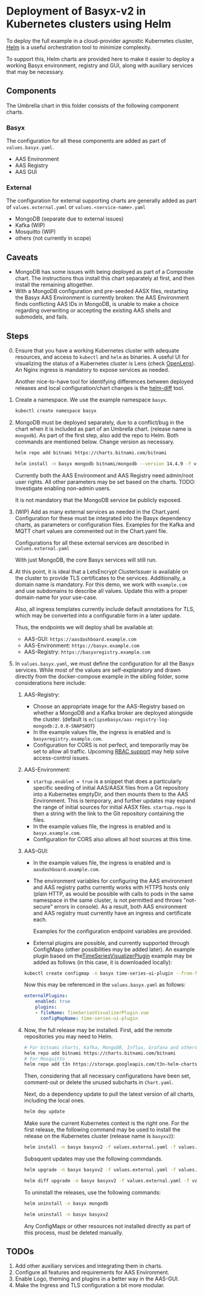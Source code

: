 # Deployment of Basyx-v2 in Kubernetes clusters using Helm

To deploy the full example in a cloud-provider agnostic Kubernetes cluster, [Helm](https://helm.sh/) is a useful orchestration tool to minimize complexity.

To support this, Helm charts are provided here to make it easier to deploy a working Basyx environment, registry and GUI, along with auxiliary services that may be necessary.

## Components

The Umbrella chart in this folder consists of the following component charts.

### Basyx

The configuration for all these components are added as part of `values.basyx.yaml`.

- AAS Environment
- AAS Registry
- AAS GUI

### External

The configuration for external supporting charts are generally added as part of `values.external.yaml` or `values.<service-name>.yaml`

- MongoDB (separate due to external issues)
- Kafka (WIP)
- Mosquitto (WIP)
- others (not currently in scope)

## Caveats

- MongoDB has some issues with being deployed as part of a Composite chart. The instructions thus install this chart separately at first, and then install the remaining altogether.
- With a MongoDB configuration and pre-seeded AASX files, restarting the Basyx AAS Environment is currently broken: the AAS Environment finds conflicting AAS IDs in MongoDB, is unable to make a choice regarding overwriting or accepting the existing AAS shells and submodels, and fails.

## Steps

0. Ensure that you have a working Kubernetes cluster with adequate resources, and access to `kubectl` and `helm` as binaries. A useful UI for visualizing the status of a Kubernetes cluster is Lens (check [OpenLens](https://github.com/MuhammedKalkan/OpenLens)). An Nginx ingress is mandatory to expose services as needed.

    Another nice-to-have tool for identifying differences between deployed releases and local configuration/chart changes is the [helm-diff](https://github.com/databus23/helm-diff) tool.

1. Create a namespace. We use the example namespace `basyx`.

    ```bash
    kubectl create namespace basyx
    ```

2. MongoDB must be deployed separately, due to a conflict/bug in the chart when it is included as part of an Umbrella chart. (release name is `mongodb`). As part of the first step, also add the repo to Helm. Both commands are mentioned below. Change version as necessary.

    ```bash
    helm repo add bitnami https://charts.bitnami.com/bitnami

    helm install -n basyx mongodb bitnami/mongodb --version 14.4.9 -f values.mongodb.yaml
    ```

    Currently both the AAS Environment and AAS Registry need admin/root user rights.
    All other parameters may be set based on the charts.
    TODO: Investigate enabling non-admin users.

    It is not mandatory that the MongoDB service be publicly exposed.

3. (WIP) Add as many external services as needed in the Chart.yaml. Configuration for these must be integrated into the Basyx dependency charts, as parameters or configuration files. Examples for the Kafka and MQTT chart values are commented out in the Chart.yaml file.

    Configurations for all these external services are described in `values.external.yaml`

    With just MongoDB, the core Basyx services will still run.

4. At this point, it is ideal that a LetsEncrypt ClusterIssuer is available on the cluster to provide TLS certificates to the services. Additionally, a domain name is mandatory. For this demo, we work with `example.com` and use subdomains to describe all values. Update this with a proper domain-name for your use-case.

    Also, all ingress templates currently include default annotations for TLS, which may be converted into a configurable form in a later update.

    Thus, the endpoints we will deploy shall be available at:
    - AAS-GUI: `https://aasdashboard.example.com`
    - AAS-Environment: `https://basyx.example.com`
    - AAS-Registry: `https://basyxregistry.example.com`

5. In `values.basyx.yaml`, we must define the configuration for all the Basyx services. While most of the values are self-explanatory and drawn directly from the docker-compose example in the sibling folder, some considerations here include:

    1. AAS-Registry:
        - Choose an appropriate image for the AAS-Registry based on whether a MongoDB   and a Kafka broker are deployed alongside the cluster. (default is `eclipsebasyx/aas-registry-log-mongodb:2.0.0-SNAPSHOT`)
        - In the example values file, the ingress is enabled and is `basyxregistry.example.com`.
        - Configuration for CORS is not perfect, and temporarily may be set to allow all traffic. Upcoming [RBAC support](https://github.com/eclipse-basyx/basyx-java-server-sdk/pull/159) may help solve access-control issues.
    2. AAS-Environment:
        - `startup.enabled = true` is a snippet that does a particularly specific seeding of initial AAS/AASX files from a Git repository into a Kubernetes emptyDir, and then mounts them to the AAS Environment. This is temporary, and further updates may expand the range of initial sources for initial AASX files.
        `startup.repo` is then a string with the link to the Git repository containing the files.
        - In the example values file, the ingress is enabled and is `basyx.example.com`.
        - Configuration for CORS also allows all host sources at this time.
    3. AAS-GUI:
        - In the example values file, the ingress is enabled and is `aasdashboard.example.com`.
        - The environment variables for configuring the AAS environment and AAS registry paths currently works with HTTPS hosts only (plain HTTP, as would be possible with calls to pods in the same namespace in the same cluster, is not permitted and throws "not-secure" errors in console). As a result, both AAS environment and AAS registry must currently have an ingress and certificate each.

            Examples for the configuration endpoint variables are provided.

        - External plugins are possible, and currently supported through ConfigMaps (other possibilities may be added later). An example plugin based on the[TimeSeriesVisualizerPlugin](https://github.com/abhishekmaha23/basyx-gui-timeseries-plugin) example may be added as follows (in this case, it is downloaded locally):

        ```bash
        kubectl create configmap -n basyx time-series-ui-plugin --from-file=config_files/basyx-web-ui/TimeSeriesVisualizerPlugin.vue
        ```

        Now this may be referenced in the `values.basyx.yaml` as follows:

        ```yaml
        externalPlugins:
            enabled: true
            plugins:
            - fileName: TimeSeriesVisualizerPlugin.vue
              configMapName: time-series-ui-plugin
        ```

    4. Now, the full release may be installed. First, add the remote repositories you may need to Helm.

        ```bash
        # For bitnami charts, Kafka, MongoDB, Influx, Grafana and others
        helm repo add bitnami https://charts.bitnami.com/bitnami
        # For Mosquitto
        helm repo add t3n https://storage.googleapis.com/t3n-helm-charts
        ```

        Then, considering that all necessary configurations have been set, comment-out or delete the unused subcharts in `Chart.yaml`.

        Next, do a dependency update to pull the latest version of all charts, including the local ones.

        ```bash
        helm dep update
        ```

        Make sure the current Kubernetes context is the right one. For the first release, the following command may be used to install the release on the Kubernetes cluster (release name is `basyxv2`):

        ```bash
        helm install -n basyx basyxv2 -f values.external.yaml -f values.basyx.yaml . 
        ```

        Subsquent updates may use the following commdands.

        ```bash
        helm upgrade -n basyx basyxv2 -f values.external.yaml -f values.basyx.yaml .
        
        helm diff upgrade -n basyx basyxv2 -f values.external.yaml -f values.basyx.yaml .
        ```

        To uninstall the releases, use the following commands:

        ```bash
        helm uninstall -n basyx mongodb
        
        helm uninstall -n basyx basyxv2
        ```

        Any ConfigMaps or other resources not installed directly as part of this process, must be deleted manually.

## TODOs

1. Add other auxiliary services and integrating them in charts.
2. Configure all features and requirements for AAS Environment.
3. Enable Logo, theming and plugins in a better way in the AAS-GUI.
4. Make the Ingress and TLS configuration a bit more modular.
